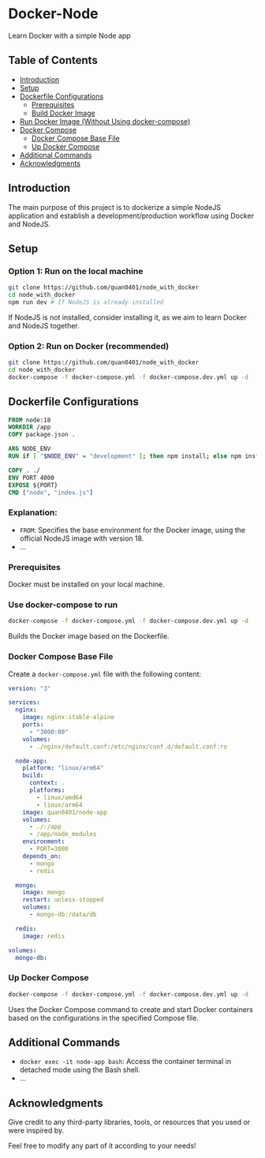 # Docker-Node

Learn Docker with a simple Node app

## Table of Contents

- [Introduction](#introduction)
- [Setup](#setup)
- [Dockerfile Configurations](#dockerfile-configurations)
  - [Prerequisites](#prerequisites)
  - [Build Docker Image](#build-docker-image)
- [Run Docker Image (Without Using docker-compose)](#run-docker-image-without-using-docker-compose)
- [Docker Compose](#docker-compose)
  - [Docker Compose Base File](#docker-compose-base-file)
  - [Up Docker Compose](#up-docker-compose)
- [Additional Commands](#additional-commands)
- [Acknowledgments](#acknowledgments)

## Introduction

The main purpose of this project is to dockerize a simple NodeJS application and establish a development/production workflow using Docker and NodeJS.

## Setup

### Option 1: Run on the local machine

```bash
git clone https://github.com/quan0401/node_with_docker
cd node_with_docker
npm run dev # If NodeJS is already installed
```

If NodeJS is not installed, consider installing it, as we aim to learn Docker and NodeJS together.

### Option 2: Run on Docker (recommended)

```bash
git clone https://github.com/quan0401/node_with_docker
cd node_with_docker
docker-compose -f docker-compose.yml -f docker-compose.dev.yml up -d
```

## Dockerfile Configurations

```Dockerfile
FROM node:18
WORKDIR /app
COPY package.json .

ARG NODE_ENV
RUN if [ "$NODE_ENV" = "development" ]; then npm install; else npm install --only=production; fi

COPY . ./
ENV PORT 4000
EXPOSE ${PORT}
CMD ["node", "index.js"]
```

### Explanation:

- `FROM`: Specifies the base environment for the Docker image, using the official NodeJS image with version 18.
- ...

### Prerequisites

Docker must be installed on your local machine.

### Use docker-compose to run

```bash
docker-compose -f docker-compose.yml -f docker-compose.dev.yml up -d
```

Builds the Docker image based on the Dockerfile.

### Docker Compose Base File

Create a `docker-compose.yml` file with the following content:

```yaml
version: "3"

services:
  nginx:
    image: nginx:stable-alpine
    ports:
      - "3000:80"
    volumes:
      - ./nginx/default.conf:/etc/nginx/conf.d/default.conf:ro

  node-app:
    platform: "linux/arm64"
    build:
      context: .
      platforms:
        - linux/amd64
        - linux/arm64
    image: quan0401/node-app
    volumes:
      - ./:/app
      - /app/node_modules
    environment:
      - PORT=3000
    depends_on:
      - mongo
      - redis

  mongo:
    image: mongo
    restart: unless-stopped
    volumes:
      - mongo-db:/data/db

  redis:
    image: redis

volumes:
  mongo-db:
```

### Up Docker Compose

```bash
docker-compose -f docker-compose.yml -f docker-compose.dev.yml up -d
```

Uses the Docker Compose command to create and start Docker containers based on the configurations in the specified Compose file.

## Additional Commands

- `docker exec -it node-app bash`: Access the container terminal in detached mode using the Bash shell.
- ...

## Acknowledgments

Give credit to any third-party libraries, tools, or resources that you used or were inspired by.

Feel free to modify any part of it according to your needs!
